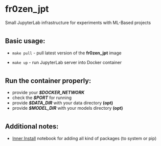 # fr0zen_jpt

Small JupyterLab infrastructure for experiments with ML-Based projects

#

## Basic usage:

- ``` make pull ``` - pull latest version of the **fr0zen_jpt** image

- ``` make up ``` - run JupyterLab server into Docker container

# 

## Run the container properly:

- provide your ***$DOCKER_NETWORK***
- check the ***$PORT*** for running
- provide ***$DATA_DIR*** with your data directory **(opt)**
- provide ***$MODEL_DIR*** with your models directory **(opt)**

#

## Additional notes:

- [Inner Install](src/inner_install.ipynb) notebook for adding all kind of packages (to system or pip)